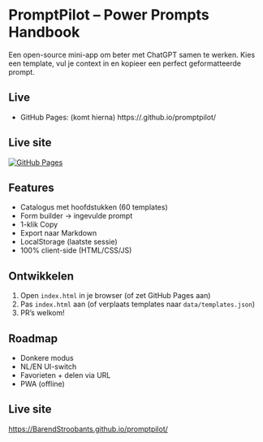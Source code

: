 # PromptPilot – Power Prompts Handbook

Een open-source mini-app om beter met ChatGPT samen te werken.
Kies een template, vul je context in en kopieer een perfect geformatteerde prompt.

## Live

- GitHub Pages: (komt hierna) https://<jouw-username>.github.io/promptpilot/

## Live site

[![GitHub Pages](https://img.shields.io/badge/Live-PromptPilot-4c1)](https://BarendStroobants.github.io/promptpilot/)

## Features

- Catalogus met hoofdstukken (60 templates)
- Form builder → ingevulde prompt
- 1-klik Copy
- Export naar Markdown
- LocalStorage (laatste sessie)
- 100% client-side (HTML/CSS/JS)

## Ontwikkelen

1. Open `index.html` in je browser (of zet GitHub Pages aan)
2. Pas `index.html` aan (of verplaats templates naar `data/templates.json`)
3. PR’s welkom!

## Roadmap

- Donkere modus
- NL/EN UI-switch
- Favorieten + delen via URL
- PWA (offline)

## Live site
https://BarendStroobants.github.io/promptpilot/

